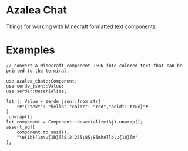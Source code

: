 # Azalea Chat

Things for working with Minecraft formatted text components.

# Examples

```
// convert a Minecraft component JSON into colored text that can be printed to the terminal.

use azalea_chat::Component;
use serde_json::Value;
use serde::Deserialize;

let j: Value = serde_json::from_str(
    r#"{"text": "hello","color": "red","bold": true}"#
)
.unwrap();
let component = Component::deserialize(&j).unwrap();
assert_eq!(
    component.to_ansi(),
    "\u{1b}[1m\u{1b}[38;2;255;85;85mhello\u{1b}[m"
);
```
